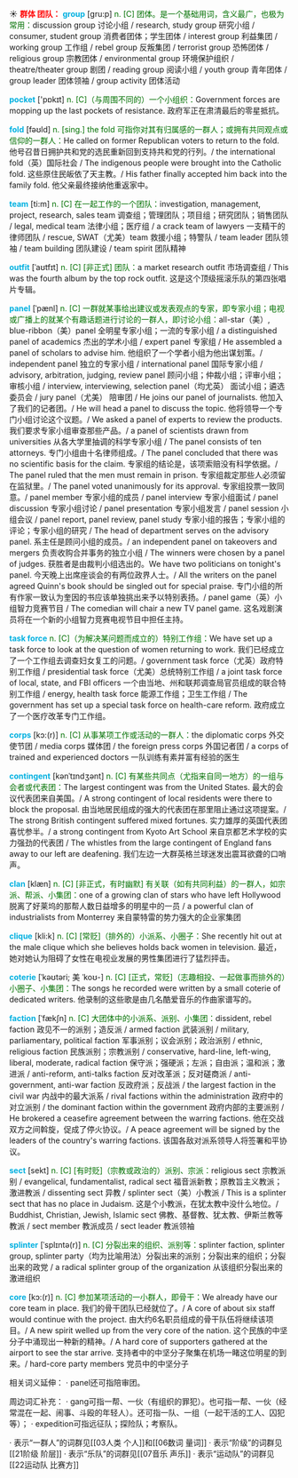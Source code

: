 ☀ <font color="red">**群体 团队：**</font>
<font color="sky blue">**group**</font> [ɡru:p] 
<font color="rgb(227, 108, 9)">n. [C] 团体。是一个基础用词，含义最广，也极为常用：</font>discussion group 讨论小组 / research, study group 研究小组 / consumer, student group 消费者团体；学生团体 / interest group 利益集团 / working group 工作组 / rebel group 反叛集团 / terrorist group 恐怖团体 / religious group 宗教团体 / environmental group 环境保护组织 / theatre/theater group 剧团 / reading group 阅读小组 / youth group 青年团体 / group leader 团体领袖 / group activity 团体活动

<font color="sky blue">**pocket**</font> ['pɒkɪt] 
<font color="rgb(227, 108, 9)">n. [C]（与周围不同的）一个小组织：</font>Government forces are mopping up the last pockets of resistance. 政府军正在肃清最后的零星抵抗。

<font color="sky blue">**fold**</font> [fəʊld] 
<font color="rgb(227, 108, 9)">n. [sing.] the fold 可指你对其有归属感的一群人；或拥有共同观点或信仰的一群人：</font>He called on former Republican voters to return to the fold. 他号召昔日拥护共和党的选民重新回到支持共和党的行列。/ the international fold（英）国际社会 / The indigenous people were brought into the Catholic fold. 这些原住民皈依了天主教。/ His father finally accepted him back into the family fold. 他父亲最终接纳他重返家中。

<font color="sky blue">**team**</font> [ti:m] 
<font color="rgb(227, 108, 9)">n. [C] 在一起工作的一个团队：</font>investigation, management, project, research, sales team 调查组；管理团队；项目组；研究团队；销售团队 / legal, medical team 法律小组；医疗组 / a crack team of lawyers 一支精干的律师团队 / rescue, SWAT（尤美）team 救援小组；特警队 / team leader 团队领袖 / team building 团队建设 / team spirit 团队精神
           
<font color="sky blue">**outfit**</font> [ˈaʊtfɪt]
<font color="rgb(227, 108, 9)">n. [C] [非正式] 团队：</font>a market research outfit 市场调查组 / This was the fourth album by the top rock outfit. 这是这个顶级摇滚乐队的第四张唱片专辑。

<font color="sky blue">**panel**</font> [ˈpænl]
<font color="rgb(227, 108, 9)">n. [C] 一群就某事给出建议或发表观点的专家，即专家小组；电视或广播上的就某个有趣话题进行讨论的一群人，即讨论小组：</font>all-star（美）, blue-ribbon（美）panel 全明星专家小组；一流的专家小组 / a distinguished panel of academics 杰出的学术小组 / expert panel 专家组 / He assembled a panel of scholars to advise him. 他组织了一个学者小组为他出谋划策。/ independent panel 独立的专家小组 / international panel 国际专家小组 / advisory, arbitration, judging, review panel 顾问小组；仲裁小组；评审小组；审核小组 / interview, interviewing, selection panel（均尤英） 面试小组；遴选委员会 / jury panel（尤美） 陪审团 / He joins our panel of journalists. 他加入了我们的记者团。/ He will head a panel to discuss the topic. 他将领导一个专门小组讨论这个议题。/ We asked a panel of experts to review the products. 我们要求专家小组审查那些产品。/ a panel of scientists drawn from universities 从各大学里抽调的科学专家小组 / The panel consists of ten attorneys. 专门小组由十名律师组成。/ The panel concluded that there was no scientific basis for the claim. 专家组的结论是，该项索赔没有科学依据。/ The panel ruled that the men must remain in prison. 专家组裁定那些人必须留在监狱里。/ The panel voted unanimously for its approval. 专家组投票一致同意。/ panel member 专家小组的成员 / panel interview 专家小组面试 / panel discussion 专家小组讨论 / panel presentation 专家小组发言 / panel session 小组会议 / panel report, panel review, panel study 专家小组的报告；专家小组的评论；专家小组的研究 / The head of department serves on the advisory panel. 系主任是顾问小组的成员。/ an independent panel on takeovers and mergers 负责收购合并事务的独立小组 / The winners were chosen by a panel of judges. 获胜者是由裁判小组选出的。We have two politicians on tonight's panel. 今天晚上出席座谈会的有两位政界人士。/ All the writers on the panel agreed Quinn's book should be singled out for special praise. 专门小组的所有作家一致认为奎因的书应该单独挑出来予以特别表扬。/ panel game（英）小组智力竞赛节目 / The comedian will chair a new TV panel game. 这名戏剧演员将在一个新的小组智力竞赛电视节目中担任主持。
           
<font color="sky blue">**task force**</font>
<font color="rgb(227, 108, 9)">n. [C]（为解决某问题而成立的）特别工作组：</font>We have set up a task force to look at the question of women returning to work. 我们已经成立了一个工作组去调查妇女复工的问题。/ government task force（尤英）政府特别工作组 / presidential task force（尤美）总统特别工作组 / a joint task force of local, state, and FBI officers 一个由当地、州和联邦调查局官员组成的联合特别工作组 / energy, health task force 能源工作组；卫生工作组 / The government has set up a special task force on health-care reform. 政府成立了一个医疗改革专门工作组。

<font color="sky blue">**corps**</font> [kɔ:(r)]
<font color="rgb(227, 108, 9)">n. [C] 从事某项工作或活动的一群人：</font>the diplomatic corps 外交使节团 / media corps 媒体团 / the foreign press corps 外国记者团 / a corps of trained and experienced doctors 一队训练有素并富有经验的医生
           
<font color="sky blue">**contingent**</font> [kənˈtɪndʒənt]
<font color="rgb(227, 108, 9)">n. [C] 有某些共同点（尤指来自同一地方）的一组与会者或代表团：</font>The largest contingent was from the United States. 最大的会议代表团来自美国。/ A strong contingent of local residents were there to block the proposal. 由当地居民组成的强大的代表团在那里阻止通过这项提案。/ The strong British contingent suffered mixed fortunes. 实力雄厚的英国代表团喜忧参半。/ a strong contingent from Kyoto Art School 来自京都艺术学校的实力强劲的代表团 / The whistles from the large contingent of England fans away to our left are deafening. 我们左边一大群英格兰球迷发出震耳欲聋的口哨声。
           
<font color="sky blue">**clan**</font> [klæn]
<font color="rgb(227, 108, 9)">n. [C] [非正式，有时幽默] 有关联（如有共同利益）的一群人，如宗派、帮派、小集团：</font>one of a growing clan of stars who have left Hollywood 脱离了好莱坞的那帮人数日益增多的明星中的一员 / a powerful clan of industrialists from Monterrey 来自蒙特雷的势力强大的企业家集团
           
<font color="sky blue">**clique**</font> [kli:k]
<font color="rgb(227, 108, 9)">n. [C] [常贬]（排外的）小派系、小圈子：</font>She recently hit out at the male clique which she believes holds back women in television. 最近，她对她认为阻碍了女性在电视业发展的男性集团进行了猛烈抨击。

<font color="sky blue">**coterie**</font> [ˈkəʊtəri; 美 ˈkoʊ-]
<font color="rgb(227, 108, 9)">n. [C] [正式，常贬]（志趣相投、一起做事而排外的）小圈子、小集团：</font>The songs he recorded were written by a small coterie of dedicated writers. 他录制的这些歌是由几名酷爱音乐的作曲家谱写的。
           
<font color="sky blue">**faction**</font> [ˈfækʃn]
<font color="rgb(227, 108, 9)">n. [C] 大团体中的小派系、派别、小集团：</font>dissident, rebel faction 政见不一的派别；造反派 / armed faction 武装派别 / military, parliamentary, political faction 军事派别；议会派别；政治派别 / ethnic, religious faction 民族派别；宗教派别 / conservative, hard-line, left-wing, liberal, moderate, radical faction 保守派；强硬派；左派；自由派；温和派；激进派 / anti-reform, anti-talks faction 反对改革派；反对磋商派 / anti-government, anti-war faction 反政府派；反战派 / the largest faction in the civil war 内战中的最大派系 / rival factions within the administration 政府中的对立派别 / the dominant faction within the government 政府内部的主要派别 / He brokered a ceasefire agreement between the warring factions. 他在交战双方之间斡旋，促成了停火协议。/ A peace agreement will be signed by the leaders of the country's warring factions. 该国各敌对派系领导人将签署和平协议。
                      
<font color="sky blue">**sect**</font> [sekt]
<font color="rgb(227, 108, 9)">n. [C] [有时贬]（宗教或政治的）派别、宗派：</font>religious sect 宗教派别 / evangelical, fundamentalist, radical sect 福音派新教；原教旨主义教派；激进教派 / dissenting sect 异教 / splinter sect（美）小教派 / This is a splinter sect that has no place in Judaism. 这是个小教派，在犹太教中没什么地位。/ Buddhist, Christian, Jewish, Islamic sect 佛教、基督教、犹太教、伊斯兰教等教派 / sect member 教派成员 / sect leader 教派领袖
           
<font color="sky blue">**splinter**</font> [ˈsplɪntə(r)]
<font color="rgb(227, 108, 9)">n. [C] 分裂出来的组织、派别等：</font>splinter faction, splinter group, splinter party（均为比喻用法）分裂出来的派别；分裂出来的组织；分裂出来的政党 / a radical splinter group of the organization 从该组织分裂出来的激进组织

<font color="sky blue">**core**</font> [kɔ:(r)]
<font color="rgb(227, 108, 9)">n. [C] 参加某项活动的一小群人，即骨干：</font>We already have our core team in place. 我们的骨干团队已经就位了。/ A core of about six staff would continue with the project. 由大约6名职员组成的骨干队伍将继续该项目。/ A new spirit welled up from the very core of the nation. 这个民族的中坚分子中涌现出一种新的精神。/ A hard core of supporters gathered at the airport to see the star arrive. 支持者中的中坚分子聚集在机场一睹这位明星的到来。/ hard-core party members 党员中的中坚分子

相关词义延伸：
· panel还可指陪审团。

周边词汇补充：
· gang可指一帮、一伙（有组织的罪犯）。也可指一帮、一伙（经常混在一起、闹事、斗殴的年轻人）。还可指一队、一组（一起干活的工人、囚犯等）；
· expedition可指远征队；探险队；考察队。

· 表示“一群人”的词群见[[03人类 个人]]和[[06数词 量词]]
· 表示“阶级”的词群见[[21阶级 阶层]]
· 表示“乐队”的词群见[[07音乐 声乐]]
· 表示“运动队”的词群见[[22运动队 比赛方]]

